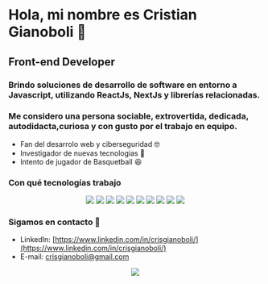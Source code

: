 # Hola, mi nombre es Cristian Gianoboli 👋
## Front-end Developer

### Brindo soluciones de desarrollo de software en entorno a Javascript, utilizando ReactJs, NextJs y librerías relacionadas.
### Me considero una persona sociable, extrovertida, dedicada, autodidacta,curiosa y con gusto por el trabajo en equipo.

- Fan del desarrolo web y ciberseguridad 🤓
- Investigador de nuevas tecnologias 🧐
- Intento de jugador de Basquetball 😆

### Con qué tecnologías trabajo 
<div align="center">   
    <img src="https://img.shields.io/badge/Node.js-43853D?style=for-the-badge&logo=node.js&logoColor=white" />
    <img src="https://img.shields.io/badge/Express.js-404D59?style=for-the-badge" />    
    <img src="https://img.shields.io/badge/MySQL-00000F?style=for-the-badge&logo=mysql&logoColor=white" />
    <img src="https://img.shields.io/badge/MongoDB-4EA94B?style=for-the-badge&logo=mongodb&logoColor=white" />
     <img src="https://img.shields.io/badge/JavaScript-F7DF1E?style=for-the-badge&logo=javascript&logoColor=black" />
    <img src="https://img.shields.io/badge/TypeScript-007ACC?style=for-the-badge&logo=typescript&logoColor=white" />
    <img src="https://img.shields.io/badge/React-20232A?style=for-the-badge&logo=react&logoColor=61DAFB" /> 
    <img src="https://img.shields.io/badge/NEXTJS-E34F26?style=for-the-badge&logo=nextjs&logoColor=white" />
    <img src="https://img.shields.io/badge/HTML5-E34F26?style=for-the-badge&logo=html5&logoColor=white" />
    <img src="https://img.shields.io/badge/CSS3-1572B6?style=for-the-badge&logo=css3&logoColor=white" />
</div>

### Sigamos en contacto 📲

- LinkedIn: [https://www.linkedin.com/in/crisgianoboli/](https://www.linkedin.com/in/crisgianoboli/)
- E-mail: crisgianoboli@gmail.com

<div align="center">
  <img src="https://forthebadge.com/images/badges/built-with-love.svg" />
</div>
